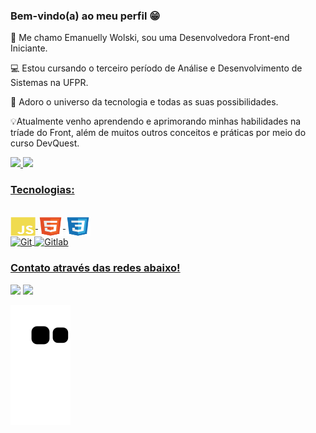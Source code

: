 ### Bem-vindo(a) ao meu perfil 😁

📍 Me chamo Emanuelly Wolski, sou uma Desenvolvedora Front-end Iniciante.

💻 Estou cursando o terceiro período de Análise e Desenvolvimento de Sistemas na UFPR.

🚀 Adoro o universo da tecnologia e todas as suas possibilidades.

💡Atualmente venho aprendendo e aprimorando minhas habilidades na tríade do Front, além de muitos outros conceitos e práticas por meio do curso DevQuest.
 <div>
  <a href="https://github.com/Emanuelly-Wolski">
  <img height="180em" src="https://github-readme-stats.vercel.app/api?username=Emanuelly-Wolski&show_icons=true&theme=tokyonight&include_all_commits=true&count_private=true"/>
  <img height="180em" src="https://github-readme-stats.vercel.app/api/top-langs/?username=Emanuelly-Wolski&layout=compact&langs_count=6&theme=tokyonight"/>
</div>
 
 ### Tecnologias:
<div style="display: inline_block"><br>
  <img align="center" alt="Js" height="30" width="40" src="https://raw.githubusercontent.com/devicons/devicon/master/icons/javascript/javascript-plain.svg">
  <img align="center" alt="HTML" height="30" width="40" src="https://raw.githubusercontent.com/devicons/devicon/master/icons/html5/html5-original.svg">
  <img align="center" alt="CSS" height="30" width="40" src="https://raw.githubusercontent.com/devicons/devicon/master/icons/css3/css3-original.svg">
</div>
  <img align="center" alt="Git" height="55" width="65" src="https://cdn.jsdelivr.net/gh/devicons/devicon/icons/git/git-plain-wordmark.svg" /> 
  <img align="center" alt="Gitlab" height="30" width="40" src="https://cdn.jsdelivr.net/gh/devicons/devicon/icons/gitlab/gitlab-plain-wordmark.svg" />
 <br>
 
  ### Contato através das redes abaixo!
 
<div> 

  <a href = "mailto:wolski.reserva@gmail.com"><img src="https://img.shields.io/badge/-Gmail-%23333?style=for-the-badge&logo=gmail&logoColor=white" target="_blank"></a>
  <a href="https://www.linkedin.com/in/emanuelly-wolski" target="_blank"><img src="https://img.shields.io/badge/-LinkedIn-%230077B5?style=for-the-badge&logo=linkedin&logoColor=white" target="_blank"></a> 
 
  ![Snake animation](https://github.com/Emanuelly-Wolski/Emanuelly-Wolski/blob/output/github-contribution-grid-snake.svg)

</div>
